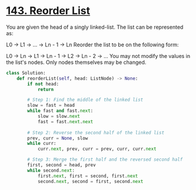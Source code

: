 # [143. Reorder List](https://leetcode.com/problems/reorder-list/)

You are given the head of a singly linked-list. The list can be represented as:

L0 → L1 → … → Ln - 1 → Ln
Reorder the list to be on the following form:

L0 → Ln → L1 → Ln - 1 → L2 → Ln - 2 → …
You may not modify the values in the list's nodes. Only nodes themselves may be changed.

```py
class Solution:
    def reorderList(self, head: ListNode) -> None:
        if not head:
            return             

        # Step 1: Find the middle of the linked list
        slow = fast = head
        while fast and fast.next:
            slow = slow.next
            fast = fast.next.next 
            
        # Step 2: Reverse the second half of the linked list
        prev, curr = None, slow
        while curr:
            curr.next, prev, curr = prev, curr, curr.next       

        # Step 3: Merge the first half and the reversed second half
        first, second = head, prev
        while second.next:
            first.next, first = second, first.next
            second.next, second = first, second.next
```